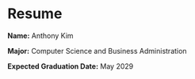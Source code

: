 # Resume

**Name:** Anthony Kim

**Major:** Computer Science and Business Administration

**Expected Graduation Date:** May 2029
